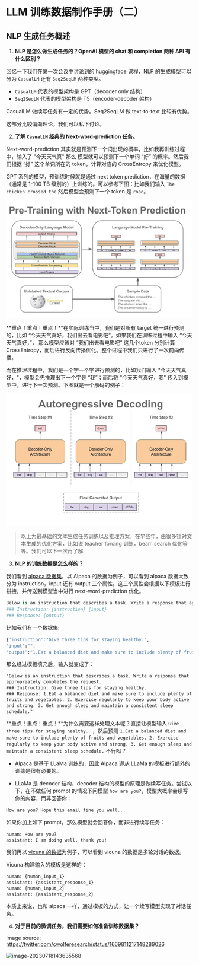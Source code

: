 

# LLM 训练数据制作手册（二）

## NLP 生成任务概述 

1. **NLP 是怎么做生成任务的？OpenAI 模型的 chat 和 completion 两种 API 有什么区别？**

回忆一下我们在第一次会议中讨论到的 huggingface 课程，NLP 的生成模型可以分为 `CasualLM` 还有 `Seq2SeqLM` 两种类型。

+ `CasualLM` 代表的模型架构是 GPT（decoder only 结构）
+ `Seq2SeqLM` 代表的模型架构是 T5（encoder-decoder 架构）

CasualLM 做续写任务有一定的优势。Seq2SeqLM 做 text-to-text 比较有优势。

这部分比较偏向理论，我们可以私下讨论。

2. **了解  `CasualLM`  经典的 Next-word-prediction 任务。**

Next-word-prediction 其实就是预测下一个词出现的概率，比如我再训练过程中，输入了 "今天天气真" 那么 模型就可以预测下一个单词 “好” 的概率。然后我们根据 “好” 这个单词所在的 token，计算对应的 CrossEntropy 来优化模型。

GPT 系列的模型，预训练时候就是通过 next token prediction，在海量的数据（通常是 1-100 TB 级别的）上训练的。可以参考下图：比如我们输入 `The chicken crossed the` 然后模型会预测下一个 token 是 `road`。 

![image-20230718143705596](./img/image-20230718143705596.png)

**重点！重点！重点！**在实际训练当中，我们是对所有 target 统一进行预测的，比如 “今天天气真好，我们出去看电影吧”。如果我们在训练过程中输入 “今天天气真好，”， 那么模型应该对 “我们出去看电影吧” 这几个token 分别计算 CrossEntropy，而后进行反向传播优化。整个过程中我们只进行了一次前向传播。

而在推理过程中，我们是一个字一个字进行预测的，比如我们输入 "今天天气真好，"，模型会先推理出下一个字是 “我”；而后将 "今天天气真好，我" 传入到模型中，进行下一次预测。下图就是一个解码的例子：

![image-20230718143635568](./img/image-20230718143635568.png)

> 以上为最基础的文本生成任务训练以及推理方案，在早些年，由很多针对文本生成的优化方案，比如说 teacher forcing 训练，beam search 优化等等。我们可以下一次再了解

3. **NLP 的训练数据是怎么样的？**

我们看到 [alpaca 数据集](https://huggingface.co/datasets/tatsu-lab/alpaca)，以 Alpaca 的数据为例子，可以看到 alpaca 数据大致分为 instruction，input 还有 output 三个属性。这三个属性会根据以下模板进行拼接，并传送到模型当中进行 next-word-prediction 优化。

```python
Below is an instruction that describes a task. Write a response that appropriately completes the request. 
### Instruction: {instruction} {input} 
### Response: {output}
```

比如我们有一个数据集:

```python
{'instruction':"Give three tips for staying healthy.",
'input':"",
'output':"1.Eat a balanced diet and make sure to include plenty of fruits and vegetables. 2. Exercise regularly to keep your body active and strong. 3. Get enough sleep and maintain a consistent sleep schedule."}
```

那么经过模板填充后，输入就变成了：

```text
"Below is an instruction that describes a task. Write a response that appropriately completes the request. 
### Instruction: Give three tips for staying healthy. 
### Response: 1.Eat a balanced diet and make sure to include plenty of fruits and vegetables. 2. Exercise regularly to keep your body active and strong. 3. Get enough sleep and maintain a consistent sleep schedule."
```

**重点！重点！重点！**为什么需要这样处理文本呢？直接让模型输入 `Give three tips for staying healthy. ` ，然后预测 `1.Eat a balanced diet and make sure to include plenty of fruits and vegetables. 2. Exercise regularly to keep your body active and strong. 3. Get enough sleep and maintain a consistent sleep schedule.` 不行吗？

+ Alpaca 是基于 LLaMa 训练的，因此 Alpaca 遵从 LLaMa 的模板进行额外的训练是很有必要的。

+ LLaMa 是 decoder 结构，decoder 结构的模型的原理是做续写任务。尝试以下，在不做任何 prompt 的情况下问模型 `how are you?`，模型大概率会续写你的内容，而非回答你：

```python
How are you? Hope this email fine you well...
```

如果你加上如下 prompt，那么模型就会回答你，而非进行续写任务：

```text
human: How are you?
assistant: I am doing well, thank you!
```

我们再以 [vicuna 的数据](https://huggingface.co/datasets/ehartford/wizard_vicuna_70k_unfiltered/viewer/ehartford--wizard_vicuna_70k_unfiltered/train?row=13)为例子，可以看到 vicuna 的数据是多轮对话的数据。

Vicuna 构建输入的模板是这样的：

```
human: {human_input_1}
assistant: {assistant_response_1}
human: {human_input_2}
assistant: {assistant_response_2}
```

本质上来说，也和 alpaca 一样，通过模板的方式，让一个续写模型实现了对话任务。

4. **对于目前的微调任务，我们需要如何准备训练数据集？**

image source: https://twitter.com/cwolferesearch/status/1669811217148289026







![image-20230718143635568](hf_basic/img/image-20230718143635568.png)